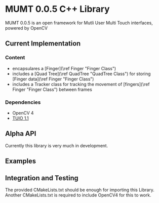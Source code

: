 # MUMT 0.0.5 C++ Library

MUMT 0.0.5 is an open framework for Mutli User Multi Touch interfaces,
powered by OpenCV

## Current Implementation

### Content

- encapsulares a [Finger](\ref Finger "Finger Class")
- includes a [Quad Tree](\ref QuadTree "QuadTree Class") for storing [Finger data](\ref Finger "Finger Class")
- includes a Tracker class for tracking the movement of [fingers](\ref Finger "Finger Class") between frames

### Dependencies

- OpenCV 4
- [TUIO 1.1](../vendor/TUIO/README.md)

## Alpha API

Currently this library is very much in development.

## Examples

## Integration and Testing

The provided CMakeLists.txt should be enough for importing this Library.
Another CMakeLists.txt is required to include OpenCV4 for this to work.